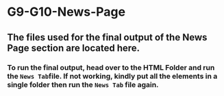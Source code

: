# G9-G10-News-Page
<h2>The files used for the final output of the News Page section are located here.<br /></h2>

<h3>To run the final output, head over to the HTML Folder and run the <code>News Tab</code>file. If not working, kindly put all the elements in a single folder then run the <code>News Tab</code> file again. </h3>
